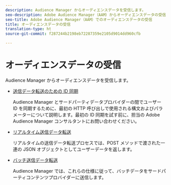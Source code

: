 ```yaml
---
description: Audience Manager からオーディエンスデータを受信します。
seo-description: Adobe Audience Manager（AAM）からオーディエンスデータの受信
seo-title: Adobe Audience Manager（AAM）でのオーディエンスデータの受信
title: オーディエンスデータの受信
translation-type: ht
source-git-commit: f287244b2198eb72287359e2105d9014dd960cfb

---
```



# オーディエンスデータの受信

Audience Manager からオーディエンスデータを受信します。

* [送信データ転送のための ID 同期](id-sync-outbound.md)

   Audience Manager とサードパーティデータプロバイダーの間でユーザー ID を同期するために、最初の HTTP 呼び出しで使用される構文およびパラメーターについて説明します。最初の ID 同期を試す前に、担当の Adobe Audience Manager コンサルタントにお問い合わせください。

* [リアルタイム送信データ転送](real-time-outbound-transfers/real-time-outbound-transfers.md)

   リアルタイムの送信データ転送プロセスでは、POST メソッドで渡された一連の JSON オブジェクトとしてユーザーデータを返します。

* [バッチ送信データ転送](batch-outbound-transfers/batch-outbound-overview.md)

   Audience Manager では、これらの仕様に従って、バッチデータをサードパーティコンテンツプロバイダーに送信します。
